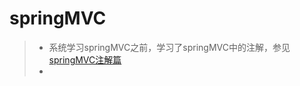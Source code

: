 # springMVC

> + 系统学习springMVC之前，学习了springMVC中的注解，参见[springMVC注解篇](demo01-annotation/springMVC注解篇)
> + 
